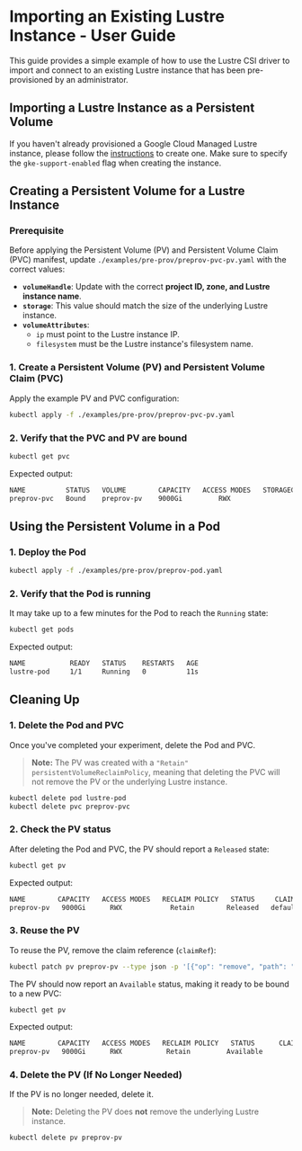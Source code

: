 <!--
Copyright 2025 Google LLC

Licensed under the Apache License, Version 2.0 (the "License");
you may not use this file except in compliance with the License.
You may obtain a copy of the License at

    https://www.apache.org/licenses/LICENSE-2.0

Unless required by applicable law or agreed to in writing, software
distributed under the License is distributed on an "AS IS" BASIS,
WITHOUT WARRANTIES OR CONDITIONS OF ANY KIND, either express or implied.
See the License for the specific language governing permissions and
limitations under the License.
-->

# Importing an Existing Lustre Instance - User Guide

This guide provides a simple example of how to use the Lustre CSI driver to import and connect to an existing Lustre instance that has been pre-provisioned by an administrator.

## Importing a Lustre Instance as a Persistent Volume

If you haven't already provisioned a Google Cloud Managed Lustre instance, please follow the [instructions](https://cloud.google.com/managed-lustre/docs/create-instance) to create one. Make sure to specify the `gke-support-enabled` flag when creating the instance.

## Creating a Persistent Volume for a Lustre Instance

### **Prerequisite**

Before applying the Persistent Volume (PV) and Persistent Volume Claim (PVC) manifest, update `./examples/pre-prov/preprov-pvc-pv.yaml` with the correct values:

- **`volumeHandle`**: Update with the correct **project ID, zone, and Lustre instance name**.
- **`storage`**: This value should match the size of the underlying Lustre instance.
- **`volumeAttributes`**:
  - `ip` must point to the Lustre instance IP.
  - `filesystem` must be the Lustre instance's filesystem name.

### 1. Create a Persistent Volume (PV) and Persistent Volume Claim (PVC)

Apply the example PV and PVC configuration:

```bash
kubectl apply -f ./examples/pre-prov/preprov-pvc-pv.yaml
```

### 2. Verify that the PVC and PV are bound

```bash
kubectl get pvc
```

Expected output:

```bash
NAME          STATUS   VOLUME        CAPACITY   ACCESS MODES   STORAGECLASS   AGE
preprov-pvc   Bound    preprov-pv    9000Gi         RWX                      76s
```

## Using the Persistent Volume in a Pod

### 1. Deploy the Pod

```bash
kubectl apply -f ./examples/pre-prov/preprov-pod.yaml
```

### 2. Verify that the Pod is running

It may take up to a few minutes for the Pod to reach the `Running` state:

```bash
kubectl get pods
```

Expected output:

```bash
NAME           READY   STATUS    RESTARTS   AGE
lustre-pod     1/1     Running   0          11s
```

## Cleaning Up

### 1. Delete the Pod and PVC

Once you've completed your experiment, delete the Pod and PVC.

> **Note:** The PV was created with a `"Retain"` `persistentVolumeReclaimPolicy`, meaning that deleting the PVC will not remove the PV or the underlying Lustre instance.

```bash
kubectl delete pod lustre-pod
kubectl delete pvc preprov-pvc
```

### 2. Check the PV status

After deleting the Pod and PVC, the PV should report a `Released` state:

```bash
kubectl get pv
```

Expected output:

```bash
NAME        CAPACITY   ACCESS MODES   RECLAIM POLICY   STATUS     CLAIM                 STORAGECLASS   REASON   AGE
preprov-pv   9000Gi      RWX            Retain        Released   default/preprov-pvc                           2m28s
```

### 3. Reuse the PV

To reuse the PV, remove the claim reference (`claimRef`):

```bash
kubectl patch pv preprov-pv --type json -p '[{"op": "remove", "path": "/spec/claimRef"}]'
```

The PV should now report an `Available` status, making it ready to be bound to a new PVC:

```bash
kubectl get pv
```

Expected output:

```bash
NAME        CAPACITY   ACCESS MODES   RECLAIM POLICY   STATUS      CLAIM   STORAGECLASS   REASON   AGE
preprov-pv   9000Gi      RWX           Retain         Available                                   19m
```

### 4. Delete the PV (If No Longer Needed)

If the PV is no longer needed, delete it.

> **Note:** Deleting the PV does **not** remove the underlying Lustre instance.

```bash
kubectl delete pv preprov-pv
```

